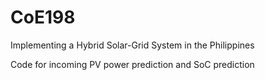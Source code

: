 # CoE198

Implementing a Hybrid Solar-Grid System in the Philippines


Code for incoming PV power prediction and SoC prediction
